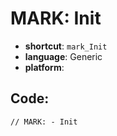 # MARK: Init
- **shortcut**: `mark_Init`
- **language**: Generic
- **platform**: 


## Code:
```generic
// MARK: - Init
```
